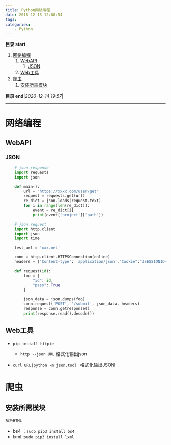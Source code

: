 ```yaml
---
title: Python网络编程
date: 2018-12-15 12:08:54
tags: 
categories: 
    - Python
---
```


**目录 start**

1. [网络编程](#网络编程)
    1. [WebAPI](#webapi)
        1. [JSON](#json)
    1. [Web工具](#web工具)
1. [爬虫](#爬虫)
    1. [安装所需模块](#安装所需模块)

**目录 end**|_2020-12-14 19:57_|
****************************************
# 网络编程
## WebAPI
### JSON
```python
    # json response
    import requests
    import json

    def main():
        url = "https://xxxx.com/user/get"
        request = requests.get(url)
        re_dict = json.loads(request.text)
        for i in range(len(re_dict)):
            event = re_dict[i]
            print(event['project']['path'])
```

```python
    # json request
    import http.client
    import json
    import time

    test_url = 'xxx.net'

    conn = http.client.HTTPSConnection(online)
    headers = {'Content-type': 'application/json',"Cookie":"JSESSIONID=c946645a-21d4-4c57-b061-26c3f4a1b8ce"}

    def request(id):
        foo = {
            "id": id,
            "pass": True
        }

        json_data = json.dumps(foo)
        conn.request('POST', '/submit', json_data, headers)
        response = conn.getresponse()
        print(response.read().decode())
```


## Web工具
- `pip install httpie` 
    - `http --json URL` 格式化输出json

- `curl URL|python -m json.tool ` 格式化输出JSON

# 爬虫
## 安装所需模块

`解析HTML`
- bs4 ：`sudo pip3 install bs4`
- lxml :`sudo pip3 install lxml`
